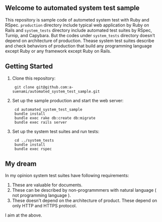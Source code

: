 ## Welcome to automated system test sample

This repository is sample code of autometed system test with Ruby and RSpec.
`production` directory include typical web application by Ruby on Rails and `system_tests` directory include automated test suites by RSpec, Turnip, and Capybara. But the codes under `system_tests` directory doesn't depend on architecture of production. Thease system test suites describe and check behaviors of production that build any programming language except Ruby or any framework except Ruby on Rails.

## Getting Started

1. Clone this repository:

        git clone git@github.com:a-suenami/automated_system_test_sample.git

2. Set up the sample production and start the web server:

        cd automated_system_test_sample
        bundle install
        bundle exec rake db:create db:migrate
        bundle exec rails server

3. Set up the system test suites and run tests:

        cd ../system_tests
        bundle install
        bundle exec rspec

## My dream

In my opinion system test suites have following requirements:

1. These are valuable for documents.
2. These can be described by non-programmmers with natural language ( not programming language ).
3. These doesn't depend on the architecture of product. These depend on only HTTP and HTTPS protocol.

I aim at the above.
